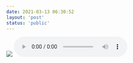 ```yaml
---
date: 2021-03-13 06:30:52
layout: 'post'
status: 'public'
---
```

![](https://cdn.pixabay.com/photo/2017/07/22/08/49/cute-2528119_1280.jpg)
<audio src="https://inz.oss-cn-beijing.aliyuncs.com/Audios/320kbit/%E5%B0%8F%E5%B0%BE%E5%B7%B4-%E8%91%9B%E9%9B%A8%E6%99%B4.mp3" controls></audio>